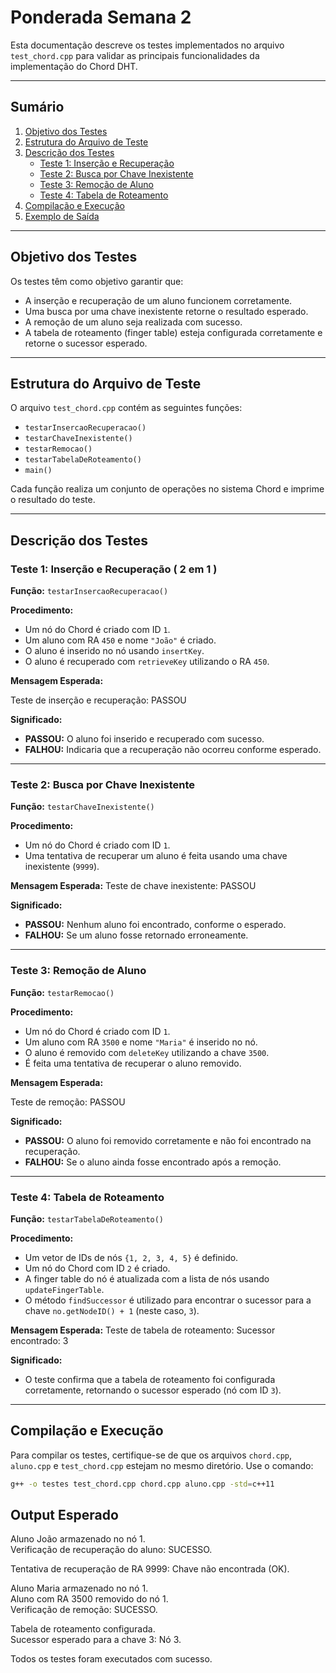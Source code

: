 # Ponderada Semana 2

Esta documentação descreve os testes implementados no arquivo `test_chord.cpp` para validar as principais funcionalidades da implementação do Chord DHT.

---

## Sumário

1. [Objetivo dos Testes](#objetivo-dos-testes)
2. [Estrutura do Arquivo de Teste](#estrutura-do-arquivo-de-teste)
3. [Descrição dos Testes](#descrição-dos-testes)
   - [Teste 1: Inserção e Recuperação](#teste-1-inserção-e-recuperação)
   - [Teste 2: Busca por Chave Inexistente](#teste-2-busca-por-chave-inexistente)
   - [Teste 3: Remoção de Aluno](#teste-3-remoção-de-aluno)
   - [Teste 4: Tabela de Roteamento](#teste-4-tabela-de-roteamento)
4. [Compilação e Execução](#compilação-e-execução)
5. [Exemplo de Saída](#exemplo-de-saída)

---

## Objetivo dos Testes

Os testes têm como objetivo garantir que:

- A inserção e recuperação de um aluno funcionem corretamente.
- Uma busca por uma chave inexistente retorne o resultado esperado.
- A remoção de um aluno seja realizada com sucesso.
- A tabela de roteamento (finger table) esteja configurada corretamente e retorne o sucessor esperado.

---

## Estrutura do Arquivo de Teste

O arquivo `test_chord.cpp` contém as seguintes funções:

- `testarInsercaoRecuperacao()`
- `testarChaveInexistente()`
- `testarRemocao()`
- `testarTabelaDeRoteamento()`
- `main()`

Cada função realiza um conjunto de operações no sistema Chord e imprime o resultado do teste.

---

## Descrição dos Testes

### Teste 1: Inserção e Recuperação ( 2 em 1 )

**Função:** `testarInsercaoRecuperacao()`

**Procedimento:**
- Um nó do Chord é criado com ID `1`.
- Um aluno com RA `450` e nome `"João"` é criado.
- O aluno é inserido no nó usando `insertKey`.
- O aluno é recuperado com `retrieveKey` utilizando o RA `450`.

**Mensagem Esperada:**

Teste de inserção e recuperação: PASSOU


**Significado:**
- **PASSOU:** O aluno foi inserido e recuperado com sucesso.
- **FALHOU:** Indicaria que a recuperação não ocorreu conforme esperado.

---

### Teste 2: Busca por Chave Inexistente

**Função:** `testarChaveInexistente()`

**Procedimento:**
- Um nó do Chord é criado com ID `1`.
- Uma tentativa de recuperar um aluno é feita usando uma chave inexistente (`9999`).

**Mensagem Esperada:**
Teste de chave inexistente: PASSOU


**Significado:**
- **PASSOU:** Nenhum aluno foi encontrado, conforme o esperado.
- **FALHOU:** Se um aluno fosse retornado erroneamente.

---

### Teste 3: Remoção de Aluno

**Função:** `testarRemocao()`

**Procedimento:**
- Um nó do Chord é criado com ID `1`.
- Um aluno com RA `3500` e nome `"Maria"` é inserido no nó.
- O aluno é removido com `deleteKey` utilizando a chave `3500`.
- É feita uma tentativa de recuperar o aluno removido.

**Mensagem Esperada:**

Teste de remoção: PASSOU

**Significado:**
- **PASSOU:** O aluno foi removido corretamente e não foi encontrado na recuperação.
- **FALHOU:** Se o aluno ainda fosse encontrado após a remoção.

---

### Teste 4: Tabela de Roteamento

**Função:** `testarTabelaDeRoteamento()`

**Procedimento:**
- Um vetor de IDs de nós `{1, 2, 3, 4, 5}` é definido.
- Um nó do Chord com ID `2` é criado.
- A finger table do nó é atualizada com a lista de nós usando `updateFingerTable`.
- O método `findSuccessor` é utilizado para encontrar o sucessor para a chave `no.getNodeID() + 1` (neste caso, `3`).

**Mensagem Esperada:**
Teste de tabela de roteamento: Sucessor encontrado: 3


**Significado:**
- O teste confirma que a tabela de roteamento foi configurada corretamente, retornando o sucessor esperado (nó com ID `3`).

---

## Compilação e Execução

Para compilar os testes, certifique-se de que os arquivos `chord.cpp`, `aluno.cpp` e `test_chord.cpp` estejam no mesmo diretório. Use o comando:

```bash
g++ -o testes test_chord.cpp chord.cpp aluno.cpp -std=c++11

```

## Output Esperado

Aluno João armazenado no nó 1.  
Verificação de recuperação do aluno: SUCESSO.  

Tentativa de recuperação de RA 9999: Chave não encontrada (OK).  

Aluno Maria armazenado no nó 1.  
Aluno com RA 3500 removido do nó 1.  
Verificação de remoção: SUCESSO.  

Tabela de roteamento configurada.  
Sucessor esperado para a chave 3: Nó 3.  

Todos os testes foram executados com sucesso.

